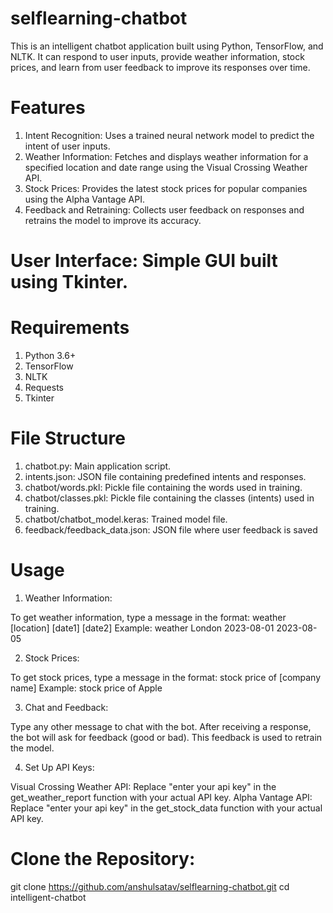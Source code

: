 # selflearning-chatbot

This is an intelligent chatbot application built using Python, TensorFlow, and NLTK. It can respond to user inputs, provide weather information, stock prices, and learn from user feedback to improve its responses over time.

# Features
1. Intent Recognition: Uses a trained neural network model to predict the intent of user inputs.
2. Weather Information: Fetches and displays weather information for a specified location and date range using the Visual Crossing Weather API.
3. Stock Prices: Provides the latest stock prices for popular companies using the Alpha Vantage API.
4. Feedback and Retraining: Collects user feedback on responses and retrains the model to improve its accuracy.

# User Interface: Simple GUI built using Tkinter.
# Requirements
1. Python 3.6+
2. TensorFlow
3. NLTK
4. Requests
5. Tkinter

# File Structure
1. chatbot.py: Main application script.
2. intents.json: JSON file containing predefined intents and responses.
3. chatbot/words.pkl: Pickle file containing the words used in training.
4. chatbot/classes.pkl: Pickle file containing the classes (intents) used in training.
5. chatbot/chatbot_model.keras: Trained model file.
6. feedback/feedback_data.json: JSON file where user feedback is saved

# Usage
1. Weather Information:

To get weather information, type a message in the format: weather [location] [date1] [date2]
Example: weather London 2023-08-01 2023-08-05

2. Stock Prices:

To get stock prices, type a message in the format: stock price of [company name]
Example: stock price of Apple

3. Chat and Feedback:

Type any other message to chat with the bot.
After receiving a response, the bot will ask for feedback (good or bad). This feedback is used to retrain the model.

4. Set Up API Keys:

Visual Crossing Weather API: Replace "enter your api key" in the get_weather_report function with your actual API key.
Alpha Vantage API: Replace "enter your api key" in the get_stock_data function with your actual API key.

# Clone the Repository:
git clone https://github.com/anshulsatav/selflearning-chatbot.git
cd intelligent-chatbot

